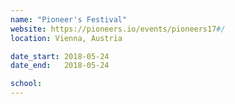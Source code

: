 ```yaml
---
name: "Pioneer's Festival"
website: https://pioneers.io/events/pioneers17#/
location: Vienna, Austria

date_start: 2018-05-24
date_end:   2018-05-24

school: 
---
```

